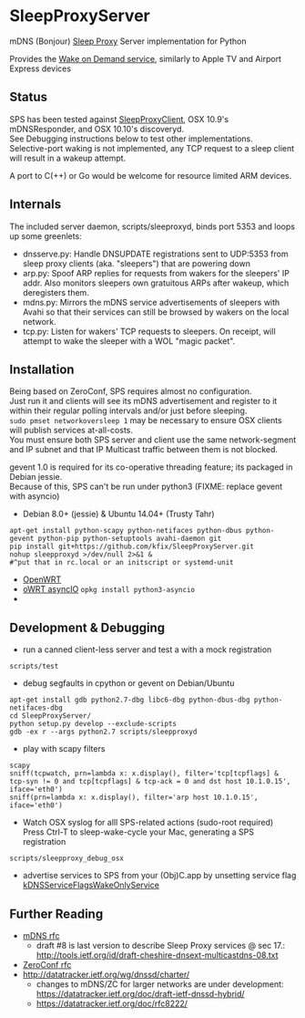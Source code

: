 SleepProxyServer
================
mDNS (Bonjour) [Sleep Proxy](http://stuartcheshire.org/SleepProxy/) Server implementation for Python

Provides the [Wake on Demand service](http://support.apple.com/kb/HT3774?viewlocale=en_US&locale=en_US), similarly to Apple TV and Airport Express devices

Status
------
SPS has been tested against [SleepProxyClient](http://github.com/awein/SleepProxyClient), OSX 10.9's mDNSResponder, and OSX 10.10's discoveryd.  
See Debugging instructions below to test other implementations.  
Selective-port waking is not implemented, any TCP request to a sleep client will result in a wakeup attempt.  

A port to C(++) or Go would be welcome for resource limited ARM devices.  

Internals
------
The included server daemon, scripts/sleeproxyd, binds port 5353 and loops up some greenlets:  
* dnsserve.py: Handle DNSUPDATE registrations sent to UDP:5353 from sleep proxy clients (aka. "sleepers") that are powering down  
* arp.py: Spoof ARP replies for requests from wakers for the sleepers' IP addr. Also monitors sleepers own gratuitous ARPs after wakeup, which deregisters them.  
* mdns.py: Mirrors the mDNS service advertisements of sleepers with Avahi so that their services can still be browsed by wakers on the local network.  
* tcp.py: Listen for wakers' TCP requests to sleepers. On receipt, will attempt to wake the sleeper with a WOL "magic packet".  

Installation
-------
Being based on ZeroConf, SPS requires almost no configuration.  
Just run it and clients will see its mDNS advertisement and register to it within their regular polling intervals and/or just before sleeping.  
`sudo pmset networkoversleep 1` may be necessary to ensure OSX clients will publish services at-all-costs.  
You must ensure both SPS server and client use the same network-segment and IP subnet and that IP Multicast traffic between them is not blocked.  

gevent 1.0 is required for its co-operative threading feature; its packaged in Debian jessie.  
Because of this, SPS can't be run under python3 (FIXME: replace gevent with asyncio)  

* Debian 8.0+ (jessie) & Ubuntu 14.04+ (Trusty Tahr)
```
apt-get install python-scapy python-netifaces python-dbus python-gevent python-pip python-setuptools avahi-daemon git
pip install git+https://github.com/kfix/SleepProxyServer.git
nohup sleepproxyd >/dev/null 2>&1 &
#^put that in rc.local or an initscript or systemd-unit
```

* [OpenWRT](https://github.com/enigmagroup/enigmabox-openwrt/blob/master/python-gevent/Makefile)
* [oWRT asyncIO](https://github.com/openwrt/packages/blob/master/lang/python3/files/python3-package-asyncio.mk) `opkg install python3-asyncio`
* 

Development & Debugging
-----
* run a canned client-less server and test a with a mock registration
```
scripts/test
```

* debug segfaults in cpython or gevent on Debian/Ubuntu
```
apt-get install gdb python2.7-dbg libc6-dbg python-dbus-dbg python-netifaces-dbg
cd SleepProxyServer/
python setup.py develop --exclude-scripts
gdb -ex r --args python2.7 scripts/sleepproxyd
```

* play with scapy filters
```
scapy
sniff(tcpwatch, prn=lambda x: x.display(), filter='tcp[tcpflags] & tcp-syn != 0 and tcp[tcpflags] & tcp-ack = 0 and dst host 10.1.0.15', iface='eth0')
sniff(prn=lambda x: x.display(), filter='arp host 10.1.0.15', iface='eth0')
```

* Watch OSX syslog for alll SPS-related actions (sudo-root required)
  Press Ctrl-T to sleep-wake-cycle your Mac, generating a SPS registration
```
scripts/sleepproxy_debug_osx
```

* advertise services to SPS from your (Obj)C.app by unsetting service flag [kDNSServiceFlagsWakeOnlyService](https://developer.apple.com/library/mac/documentation/Networking/Reference/DNSServiceDiscovery_CRef/Reference/reference.html#jumpTo_166)

Further Reading
-------
* [mDNS rfc](http://datatracker.ietf.org/doc/rfc6762/)
  * draft #8 is last version to describe Sleep Proxy services @ sec 17.: http://tools.ietf.org/id/draft-cheshire-dnsext-multicastdns-08.txt
* [ZeroConf rfc](http://datatracker.ietf.org/doc/rfc6763/)
* http://datatracker.ietf.org/wg/dnssd/charter/
  * changes to mDNS/ZC for larger networks are under development: https://datatracker.ietf.org/doc/draft-ietf-dnssd-hybrid/
  * https://datatracker.ietf.org/doc/rfc8222/
